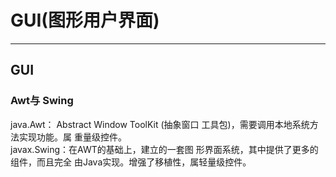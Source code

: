# GUI(图形用户界面)

----------
## GUI
### Awt与 Swing
java.Awt： Abstract Window ToolKit (抽象窗口
工具包)，需要调用本地系统方法实现功能。属
重量级控件。  
javax.Swing：在AWT的基础上，建立的一套图
形界面系统，其中提供了更多的组件，而且完全
由Java实现。增强了移植性，属轻量级控件。